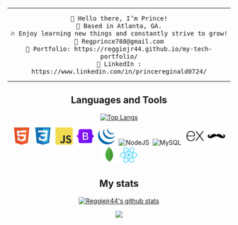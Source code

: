<hr></hr>
  <p align="center">
    <samp>
👋 Hello there, I’m Prince!  </br>
🍑 Based in Atlanta, GA.  </br>
🔥 Enjoy learning new things and constantly strive to grow!  </br>
📧 Regprince788@gmail.com </br>
🎨 Portfolio: https://reggiejr44.github.io/my-tech-portfolio/</br>
💼 LinkedIn : https://www.linkedin.com/in/princereginald0724/ </br>
    </samp>
  </p>
<hr></hr>

<div align='center'>
  <h2> Languages and Tools </h2>
</div>

<div align='center'>

[![Top Langs](https://github-readme-stats.vercel.app/api/top-langs/?username=Reggiejr44&layout=compact)](https://github.com/Reggiejr44/github-readme-stats)

<img src="https://github.com/devicons/devicon/blob/master/icons/html5/html5-original.svg" title="HTML5" alt="HTML" width="40" height="40"/>&nbsp;
<img src="https://github.com/devicons/devicon/blob/master/icons/css3/css3-original.svg"  title="CSS3" alt="CSS" width="40" height="40"/>&nbsp;
<img src="https://github.com/devicons/devicon/blob/master/icons/javascript/javascript-original.svg" title="JavaScript" alt="JavaScript" width="40" height="40"/>&nbsp;
<img src="https://github.com/devicons/devicon/blob/master/icons/bootstrap/bootstrap-original.svg" title="Bootstrap" alt="Bootstrap" width="40" height="40"/>&nbsp;
<img src="https://raw.githubusercontent.com/devicons/devicon/1119b9f84c0290e0f0b38982099a2bd027a48bf1/icons/jquery/jquery-original.svg" title="jQeury" alt="jQuery" width="40" height="40"/>&nbsp;
<img src="https://cdn.jsdelivr.net/gh/devicons/devicon/icons/nodejs/nodejs-original.svg" title="NodeJS" alt="NodeJS" width="40" height="40"/>&nbsp;
<img src="https://cdn.jsdelivr.net/gh/devicons/devicon/icons/mysql/mysql-original.svg" title="MySQL"  alt="MySQL" width="40" height="40"/>&nbsp;&nbsp;
<img src="https://raw.githubusercontent.com/devicons/devicon/1119b9f84c0290e0f0b38982099a2bd027a48bf1/icons/express/express-original.svg" title='express' alt='express' width='40' height='40'>&nbsp;
<img src="https://raw.githubusercontent.com/devicons/devicon/1119b9f84c0290e0f0b38982099a2bd027a48bf1/icons/handlebars/handlebars-original.svg" title='handlebars' alt='handlebars' width='40' height='40'>
<img src='https://raw.githubusercontent.com/devicons/devicon/1119b9f84c0290e0f0b38982099a2bd027a48bf1/icons/mongodb/mongodb-original.svg' title='mongodb' alt='mongodb' width='40' height='40'>
<img src='https://raw.githubusercontent.com/devicons/devicon/1119b9f84c0290e0f0b38982099a2bd027a48bf1/icons/react/react-original.svg' title='react' alt='react' width='40' height='40'>

</div>

<div align='center'>
<h2> My stats </h2 >
</div>
<div align='center'>

[![Reggiejr44's github stats](https://github-readme-stats.vercel.app/api?username=Reggiejr44)](https://github.com/Reggiejr44/github-readme-stats)


![](https://komarev.com/ghpvc/?username=REggiejr44&color=lightgrey&style=for-the-badge)
</div>
